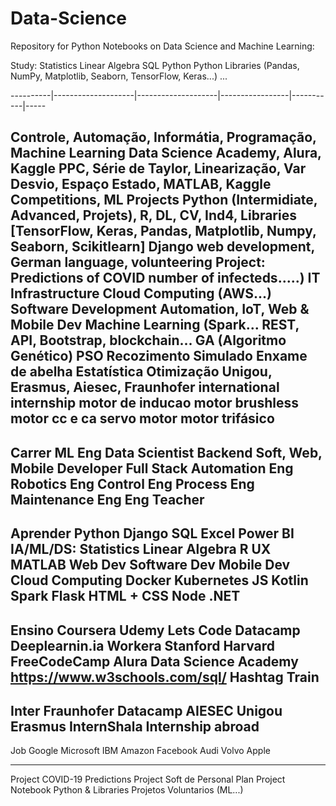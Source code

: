 # Data-Science

Repository for Python Notebooks on Data Science and Machine Learning:

Study:
Statistics
Linear Algebra
SQL
Python
Python Libraries (Pandas, NumPy, Matplotlib, Seaborn, TensorFlow, Keras...)
...

----------|--------------------|--------------------|-----------------|-----------|-----

Controle, Automação, Informátia, Programação, Machine Learning
Data Science Academy, Alura, Kaggle
PPC, Série de Taylor, Linearização, Var Desvio, Espaço Estado, MATLAB, 
Kaggle Competitions, ML Projects
Python (Intermidiate, Advanced, Projets), R, DL, CV, Ind4, Libraries [TensorFlow, Keras, Pandas, Matplotlib, Numpy, Seaborn, Scikitlearn] Django web development,
German language, volunteering
Project: Predictions of COVID number of infecteds.....)
IT Infrastructure
Cloud Computing (AWS...)
Software Development
Automation, IoT, Web & Mobile Dev
Machine Learning (Spark...
REST, API, Bootstrap, blockchain...
GA (Algoritmo Genético)
PSO 
Recozimento Simulado
Enxame de abelha
Estatística
Otimização
Unigou, Erasmus, Aiesec, Fraunhofer international internship
motor de inducao
motor brushless
motor cc e ca
servo motor
motor trifásico
-------------
Carrer
ML Eng
Data Scientist
Backend
Soft, Web, Mobile Developer
Full Stack
Automation Eng
Robotics Eng
Control Eng
Process Eng
Maintenance Eng
Eng Teacher
--------------
Aprender
Python
Django
SQL
Excel
Power BI
IA/ML/DS:
	Statistics
	Linear Algebra
	R
	UX
MATLAB
Web Dev
Software Dev
Mobile Dev
Cloud Computing
Docker
Kubernetes
JS
Kotlin
Spark
Flask
HTML + CSS
Node
.NET
--------------
Ensino
Coursera
Udemy
Lets Code
Datacamp
Deeplearnin.ia
Workera
Stanford
Harvard
FreeCodeCamp
Alura
Data Science Academy
https://www.w3schools.com/sql/
Hashtag Train
--------------
Inter
Fraunhofer
Datacamp
AIESEC
Unigou
Erasmus
InternShala
Internship abroad
--------------
Job
Google
Microsoft
IBM
Amazon
Facebook
Audi
Volvo
Apple
____________________________________________
Project COVID-19 Predictions
Project Soft de Personal Plan
Project Notebook Python & Libraries
Projetos Voluntarios (ML...)
